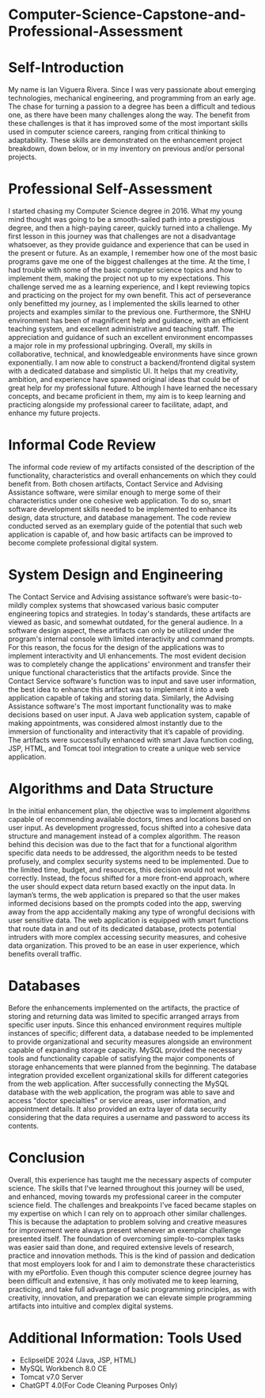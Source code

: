 # Computer-Science-Capstone-and-Professional-Assessment

# Self-Introduction
My name is Ian Viguera Rivera. Since I was very passionate about emerging technologies, mechanical engineering, and programming from an early age. The chase for turning a passion to a degree has been a difficult and tedious one, as there have been many challenges along the way. The benefit from these challenges is that it has improved some of the most important skills used in computer science careers, ranging from critical thinking to adaptability. These skills are demonstrated on the enhancement project breakdown, down below, or in my inventory on previous and/or personal projects.

# Professional Self-Assessment
I started chasing my Computer Science degree in 2016. What my young mind thought was going to be a smooth-sailed path into a prestigious degree, and then a high-paying career, quickly turned into a challenge. My first lesson in this journey was that challenges are not a disadvantage whatsoever, as they provide guidance and experience that can be used in the present or future. As an example, I remember how one of the most basic programs gave me one of the biggest challenges at the time. At the time, I had trouble with some of the basic computer science topics and how to implement them, making the project not up to my expectations. This challenge served me as a learning experience, and I kept reviewing topics and practicing on the project for my own benefit. This act of perseverance only benefitted my journey, as I implemented the skills learned to other projects and examples similar to the previous one. Furthermore, the SNHU environment has been of magnificent help and guidance, with an efficient teaching system, and excellent administrative and teaching staff. The appreciation and guidance of such an excellent environment encompasses a major role in my professional upbringing. Overall, my skills in collaborative, technical, and knowledgeable environments have since grown exponentially. I am now able to construct a backend/frontend digital system with a dedicated database and simplistic UI. It helps that my creativity, ambition, and experience have spawned original ideas that could be of great help for my professional future. Although I have learned the necessary concepts, and became proficient in them, my aim is to keep learning and practicing alongside my professional career to facilitate, adapt, and enhance my future projects.

# Informal Code Review
The informal code review of my artifacts consisted of the description of the functionality, characteristics and overall enhancements on which they could benefit from. Both chosen artifacts, Contact Service and Advising Assistance software, were similar enough to merge some of their characteristics under one cohesive web application. To do so, smart software development skills needed to be implemented to enhance its design, data structure, and database management. The code review conducted served as an exemplary guide of the potential that such web application is capable of, and how basic artifacts can be improved to become complete professional digital system. 

# System Design and Engineering
The Contact Service and Advising assistance software’s were basic-to-mildly complex systems that showcased various basic computer engineering topics and strategies. In today's standards, these artifacts are viewed as basic, and somewhat outdated, for the general audience. In a software design aspect, these artifacts can only be utilized under the program's internal console with limited interactivity and command prompts. For this reason, the focus for the design of the applications was to implement interactivity and UI enhancements. The most evident decision was to completely change the applications' environment and transfer their unique functional characteristics that the artifacts provide. Since the Contact Service software's function was to input and save user information, the best idea to enhance this artifact was to implement it into a web application capable of taking and storing data. Similarly, the Advising Assistance software's 
 The most important functionality was to make decisions based on user input. A Java web application system, capable of making appointments, was considered almost instantly due to the immersion of functionality and interactivity that it’s capable of providing. The artifacts were successfully enhanced with smart Java function coding, JSP, HTML, and Tomcat tool integration to create a unique web service application.

# Algorithms and Data Structure
In the initial enhancement plan, the objective was to implement algorithms capable of recommending available doctors, times and locations based on user input. As development progressed, focus shifted into a cohesive data structure and management instead of a complex algorithm. The reason behind this decision was due to the fact that for a functional algorithm specific data needs to be addressed, the algorithm needs to be tested profusely, and complex security systems need to be implemented. Due to the limited time, budget, and resources, this decision would not work correctly. Instead, the focus shifted for a more front-end approach, where the user should expect data return based exactly on the input data. In layman’s terms, the web application is prepared so that the user makes informed decisions based on the prompts coded into the app, swerving away from the app accidentally making any type of wrongful decisions with user sensitive data. The web application is equipped with smart functions that route data in and out of its dedicated database, protects potential intruders with more complex accessing security measures, and cohesive data organization. This proved to be an ease in user experience, which benefits overall traffic.

# Databases
Before the enhancements implemented on the artifacts, the practice of storing and returning data was limited to specific arranged arrays from specific user inputs. Since this enhanced environment requires multiple instances of specific; different data, a database needed to be implemented to provide organizational and security measures alongside an environment capable of expanding storage capacity. MySQL provided the necessary tools and functionality capable of satisfying the major components of storage enhancements that were planned from the beginning. The database integration provided excellent organizational skills for different categories from the web application. After successfully connecting the MySQL database with the web application, the program was able to save and access "doctor specialties" or service areas, user information, and appointment details. It also provided an extra layer of data security considering that the data requires a username and password to access its contents. 

# Conclusion
Overall, this experience has taught me the necessary aspects of computer science. The skills that I've learned throughout this journey will be used, and enhanced, moving towards my professional career in the computer science field. The challenges and breakpoints I've faced became staples on my expertise on which I can rely on to approach other similar challenges. This is because the adaptation to problem solving and creative measures for improvement were always present whenever an exemplar challenge presented itself. The foundation of overcoming simple-to-complex tasks was easier said than done, and required extensive levels of research, practice and innovation methods. This is the kind of passion and dedication that most employers look for and I aim to demonstrate these characteristics with my ePortfolio. Even though this computer science degree journey has been difficult and extensive, it has only motivated me to keep learning, practicing, and take full advantage of basic programming principles, as with creativity, innovation, and preparation we can elevate simple programming artifacts into intuitive and complex digital systems. 


# Additional Information: Tools Used
- EclipseIDE 2024 (Java, JSP, HTML)
- MySQL Workbench 8.0 CE
- Tomcat v7.0 Server
- ChatGPT 4.0(For Code Cleaning Purposes Only)

